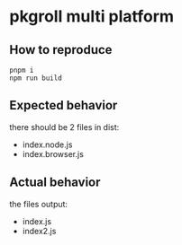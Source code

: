 # pkgroll multi platform

## How to reproduce
```shell
pnpm i
npm run build
```

## Expected behavior
there should be 2 files in dist:
- index.node.js
- index.browser.js

## Actual behavior
the files output:
- index.js
- index2.js
